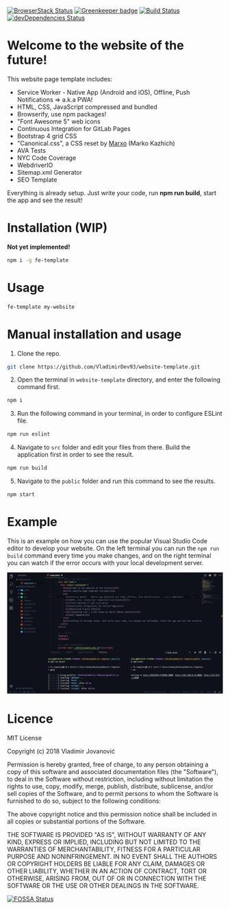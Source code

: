 [![BrowserStack Status](https://www.browserstack.com/automate/badge.svg?badge_key=<badge_key>)](https://www.browserstack.com/automate/public-build/<badge_key>)
[![Greenkeeper badge](https://badges.greenkeeper.io/VladimirDev93/Website-Template.svg)](https://greenkeeper.io/) 
[![Build Status](https://travis-ci.org/VladimirDev93/Website-Template.svg?branch=master)](https://travis-ci.org/VladimirDev93/Website-Template)
[![devDependencies Status](https://david-dm.org/VladimirDev93/Website-Template/dev-status.svg)](https://david-dm.org/VladimirDev93/Website-Template?type=dev)

# Welcome to the website of the future!
This website page template includes:
- Service Worker - Native App (Android and iOS), Offline, Push Notifications => a.k.a PWA!
- HTML, CSS, JavaScript compressed and bundled
- Browserify, use npm packages!
- "Font Awesome 5" web icons
- Continuous Integration for GitLab Pages
- Bootstrap 4 grid CSS
- "Canonical.css", a CSS reset by [Marxo](https://twitter.com/marxo) (Marko Kazhich)
- AVA Tests
- NYC Code Coverage
- WebdriverIO
- Sitemap.xml Generator
- SEO Template

Everything is already setup. Just write your code, run **npm run build**, start the app and see the result!

# Installation (WIP)

**Not yet implemented!**

```bash
npm i -g fe-template
```

# Usage

```bash
fe-template my-website
```

# Manual installation and usage

1. Clone the repo.
```bash
git clone https://github.com/VladimirDev93/website-template.git
```

2. Open the terminal in ``website-template`` directory, and enter the following command first.
```bash
npm i 
```

3. Run the following command in your terminal, in order to configure ESLint file.
```bash
npm run eslint
```

4. Navigate to `src` folder and edit your files from there. Build the application first in order to see the result.
```bash
npm run build
```

5. Navigate to the `public` folder and run this command to see the results.
```bash
npm start
```

# Example

This is an example on how you can use the popular Visual Studio Code editor to develop your website.
On the left terminal you can run the `npm run build` command every time you make changes, and on the right terminal
you can watch if the error occurs with your local development server.

![img](img/vs_example.png)

# Licence

MIT License

Copyright (c) 2018 Vladimir Jovanović

Permission is hereby granted, free of charge, to any person obtaining a copy of this software and associated documentation files (the "Software"), to deal in the Software without restriction, including without limitation the rights to use, copy, modify, merge, publish, distribute, sublicense, and/or sell copies of the Software, and to permit persons to whom the Software is furnished to do so, subject to the following conditions:

The above copyright notice and this permission notice shall be included in all copies or substantial portions of the Software.

THE SOFTWARE IS PROVIDED "AS IS", WITHOUT WARRANTY OF ANY KIND, EXPRESS OR IMPLIED, INCLUDING BUT NOT LIMITED TO THE WARRANTIES OF MERCHANTABILITY, FITNESS FOR A PARTICULAR PURPOSE AND NONINFRINGEMENT. IN NO EVENT SHALL THE AUTHORS OR COPYRIGHT HOLDERS BE LIABLE FOR ANY CLAIM, DAMAGES OR OTHER LIABILITY, WHETHER IN AN ACTION OF CONTRACT, TORT OR OTHERWISE, ARISING FROM, OUT OF OR IN CONNECTION WITH THE SOFTWARE OR THE USE OR OTHER DEALINGS IN THE SOFTWARE.


[![FOSSA Status](https://app.fossa.io/api/projects/git%2Bgithub.com%2FVladimirDev93%2FWebsite-Template.svg?type=large)](https://app.fossa.io/projects/git%2Bgithub.com%2FVladimirDev93%2FWebsite-Template?ref=badge_large)
